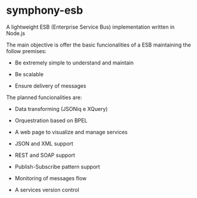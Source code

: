 # symphony-esb
A lightweight ESB (Enterprise Service Bus) implementation written in Node.js

The main objective is offer the basic funcionalities of a ESB maintaining the follow premises:

- Be extremely simple to understand and maintain

- Be scalable

- Ensure delivery of messages

The planned funcionalities are:

- Data transforming (JSONiq e XQuery)

- Orquestration based on BPEL

- A web page to visualize and manage services

- JSON and XML support

- REST and SOAP support

- Publish-Subscribe pattern support

- Monitoring of messages flow 

- A services version control

